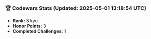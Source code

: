 ### 🏆 Codewars Stats (Updated: 2025-05-01 13:18:54 UTC)

- **Rank:** 8 kyu
- **Honor Points:** 3
- **Completed Challenges:** 1
